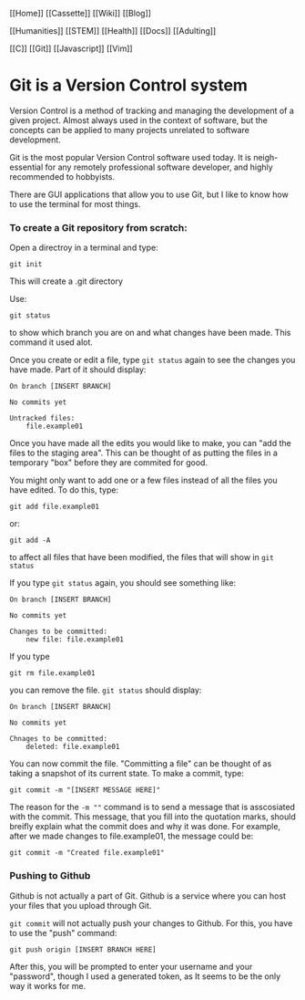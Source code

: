 [[Home]]
[[Cassette]]
[[Wiki]]
[[Blog]]

[[Humanities]]
[[STEM]]
[[Health]]
[[Docs]]
[[Adulting]]

[[C]]
[[Git]]
[[Javascript]]
[[Vim]]

# Git is a Version Control system
Version Control is a method of tracking and managing the development of a given project. Almost always used in the context of software, but the concepts can be applied to many projects unrelated to software development.

Git is the most popular Version Control software used today. It is neigh-essential for any remotely professional software developer, and highly recommended to hobbyists.

There are GUI applications that allow you to use Git, but I like to know how to use the terminal for most things.

### To create a Git repository from scratch:
Open a directroy in a terminal and type:
```
git init
```
This will create a .git directory

Use:
```
git status
```
to show which branch you are on and what changes have been made. This command it used alot.

Once you create or edit a file, type `git status` again to see the changes you have made. Part of it should display:
```
On branch [INSERT BRANCH]

No commits yet

Untracked files:
	file.example01
```

Once you have made all the edits you would like to make, you can "add the files to the staging area". This can be thought of as putting the files in a temporary "box" before they are commited for good.

You might only want to add one or a few files instead of all the files you have edited. To do this, type:
```
git add file.example01
```
or:
```
git add -A
```
to affect all files that have been modified, the files that will show in `git status`

If you type `git status` again, you should see something like:
```
On branch [INSERT BRANCH]

No commits yet

Changes to be committed:
	new file: file.example01
```

If you type 
```
git rm file.example01
```
you can remove the file. `git status` should display:
```
On branch [INSERT BRANCH]

No commits yet

Chnages to be committed:
	deleted: file.example01
```

You can now commit the file. "Committing a file" can be thought of as taking a snapshot of its current state. To make a commit, type:
```
git commit -m "[INSERT MESSAGE HERE]"
```
The reason for the `-m ""` command is to send a message that is asscosiated with the commit. This message, that you fill into the quotation marks, should breifly explain what the commit does and why it was done. For example, after we made changes to file.example01, the message could be:
```
git commit -m "Created file.example01"
```

### Pushing to Github
Github is not actually a part of Git. Github is a service where you can host your files that you upload through Git.

`git commit` will not actually push your changes to Github. For this, you have to use the "push" command:
```
git push origin [INSERT BRANCH HERE]
```

After this, you will be prompted to enter your username and your "password", though I used a generated token, as It seems to be the only way it works for me.


